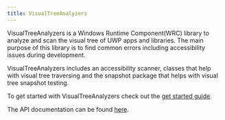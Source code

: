 ```yaml
---
title: VisualTreeAnalyzers
---
```


VisualTreeAnalyzers is a Windows Runtime Component(WRC) library to analyze and scan the visual tree of UWP apps and libraries.
The main purpose of this library is to find common errors including accessibility issues during development.

VisualTreeAnalyzers includes an accessibility scanner, classes that help with visual tree traversing and the snapshot package that helps with visual tree snapshot testing.

To get started with VisualTreeAnalyzers check out the [get started guide](../../../docs/get-started.md).

The API documentation can be found [here](./api/index.md).